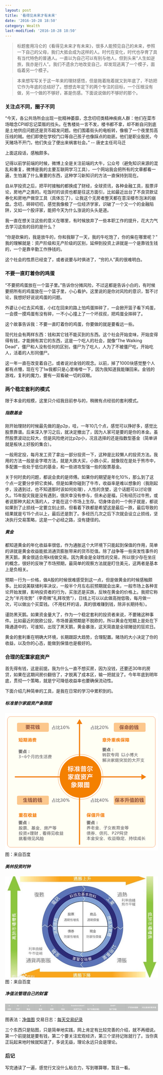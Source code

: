 ```yaml
---
layout: post
title: '看得见未来才有未来'
date: '2016-10-28 18:50'
category: Wealth
last-modified: '2016-10-28 18:50'
---
```


> 标题套用冯仑的《看得见未来才有未来》，很多人能预见自己的未来，参照一下自己的父母，我们大抵会成为这样的人。时代在变化，时代也孕育了具有当代特色的普通人。一直以为自己可以有别与他人，但到头来“人生如逆旅，我亦是行人”。我们不遗余力地改变自己，却发现逃离了一个模子，面临着另一个模子。

> 本来想写写关于这一年来的理财感悟，但是拖着拖着就又到年底了，不妨把它作为年底的总结好了。想想去年定下的两个专注的目标，一个压根没有做，另一个做的不够好，甚是伤感。下面说说做的不够好的那个。

### 关注点不同，圈子不同

“今天，各公共场所会出现一批精神萎靡，念念叨叨类精神疾病人群：他们在菜市场暗念CPI却忘记菜贩的找头。在售楼处一言不发，楼书都不拿，却不断自问到底是土地供应问题还是货币超发问题。他们围着街头的电桩转，像极了一个夜里剪高压线的贼。他们即使在学校门口等自己孩子也像踩点的劫匪。他们是职业股民，今天赌场不开门，他们失业了便出来祸害社会。” -- 唐史主任司马迁

上面这段话，感触颇多。

记得以前学前端的时候，微博上全是关注前端的大牛，公众号（避免知识来源的混乱和重复，微博是我的主要互联网学习工具），一个网站我会把所有的文章都看一遍，生怕漏了什么重要的东西，这种学习新知识的方法一直保持到现在。

自从学投资之后，把平时接触的都换成了财经，全球资讯，各种金融工具，股票评论，房地产之类的。吃饭时的谈资也都是往这方面引，比如最近出台了不良贷款证券化和房地产做空工具（具体忘了），让我这个无房者整天都在意淫楼市泡沫的崩盘。念叨，碎碎叨叨，感觉我像极了一位经济学家，识破了一个又一个的金融陷阱，又如一个股评家，能把今天为什么涨说的头头是道。

我一直在想关注这些的意义在哪里，有时候放弃了一些本职工作的提升，花大力气去学习这些的目的是什么？

“你是砍柴的，我是放牛的，你和我聊了一天，我的牛吃饱了，你的柴在哪里呢？” 我的理解就是：资产阶级和无产阶级的区别，延伸到投资上讲就是一个是靠钱生钱的，一个是靠辛勤工作挣钱的。

这个社会的性质已经变了，或者说要与时俱进了，“穷的人”真的很难明白。

### 不要一直盯着你的鸡蛋

“不要把鸡蛋放在一个篮子里。”告诉你分摊风险，不过这都是告诉小白的，有时候要把所有的鸡蛋放在一个篮子里，小心看护。这里说的是你对风险的意识，暂不讨论，我想好好说说鸡蛋的问题。

外婆让小红去买鸡蛋，小红在回来的路上怕鸡蛋摔碎了，一会掀开篮子看下鸡蛋，一会摸一摸鸡蛋有没有碎，一不小心撞上了一个坏叔叔，把鸡蛋全摔碎了。

这个故事告诉我：不要一直盯着你的鸡蛋，你要做的就是要看远一些。

现代社会有两样东西：钱和其它钱不能买到的东西。这个社会开始变味，开始变得得有钱，才能拥有其它的东西，这是一个吃人的社会，就像“The Walking Dead”，僵尸和人没有任何的区别，僵尸为了吃人，人为了不被僵尸吃，开始吃人，活着的人形同僵尸。

这一年一直在改变着自己，或者说对金钱的观念。以前，掉了1000块感觉整个人都有点懵，现在亏了1w我都只是心里咯噔一下，因为我知道我能赚回来。金钱的游戏，复利的魔力，要有一双看破一切的双眼。

### 两个稳定套利的模式

限于本金的规模，这里只介绍我目前参与的，稍微有点经验的套利模式。

##### 指数基金

刚开始理财的时候最先做的是p2p，哇，一年10几个点，感觉可以挣好多，感觉比股票靠谱。后来深入学习之后，就决定撤出了，因为人家可是要的是你的本金。虽然股票波动比较大，但是风险绝对比p2p小，况且选择的还是指数型基金（简单讲就是板块上好股的集合）。

一般用定投，每月发工资了拿出一部分投资一下，这种是比较懒人的投资方法。我用的方法一般是金字塔方法，就是大跌大买，小跌小买，就像现在是处于熊市中，多配置一些处于低位的基金，和一些进攻型强一些的股票基金。

关于何时卖的问题，都说会卖的是师傅。如果你的期望是年化10%，那么到了这个点一定要分步把它卖掉。但是如果你碰到了牛市，收益率是难以想象的（我刚起步，没遇到过，也不知道那时该如何处理），人性的贪婪，这个话题可以讨论很久。15年股灾我是没有遇到，很庆幸没有参与，但未必是福，只有经历过牛熊，或者说那种大起大落的人，才能在这个市场上生存。切身体会的一个例子就是，都说如果到了止损线一定要立刻止损，但看着下跌都是希望这是最后一跌，最后导致的结果就是亏15个点以上，最后还是割了。多经历几次之后下次就会设立止损线，坚决执行交易策略，这是一个必经之路，没有捷径的。

##### 黄金

都知道黄金的年化收益率很低，作为通胀这个大环境下只能起到保值的作用，简单的讲就是黄金收益能抵消通货膨胀带来的货币贬值。除了战争等一些突发性事件的黑天鹅，黄金很适合用k线做交易。因为黄金是全球性的交易，所以很少存在坐庄的概念，很好的反映了市场预期，最简单的观察方法就是盯住美元，这两者是基本上是负相关。

预期－行为－价格，做A股的时候很难感受到这一点，但是做黄金的时候感触颇多。比如说美联储利率决议，一般半个月左右前预期就会出来，一般市场上各种言论开始发酵，影响投资者的行为，买涨还是买跌，反映在黄金的价格上。我把它称之为“半月攻势”（李奇微"礼拜攻势"），日线上可以以此做高抛低吸，每月做一次，可以做出个买菜钱。（不用杠杆的话，真的很难赚到钱，除非长期持有）。

谨防黑天鹅。如果资金量大了，作为一个稳定套利的投资者来说，不要赌这种事件。比如最近的脱欧公投，市场普遍预期是不脱欧的，所以黄金在短期上是处在下降通道中的，可谁知，出现了黑天鹅，黄金暴涨，这天简直是全球赌徒的狂欢日。

黄金的套利重在明确大环境，长期跟踪大趋势，合理配置。赌场的大小决定了你的收益，以及你的心态，能做到保值也是极好的。

### 合理的配置家庭资产

首先得有钱，这是前提。我为什么一直不想买房，因为没钱，还要还30年的房贷，如果在这期间房价翻倍了，才脱离了成本区，输一把就没了。今年年底到明年底，贯彻一个策略，就是宁可降低收益率也要确保流动性。

下面介绍几种简单的工具，是我在日常的学习中累积到的。

##### 标准普尔家庭资产象限图

![see-the-future-have-the-future02.png](/img/2016/see-the-future-have-the-future02.png)
图：来自百度

##### 美林投资时钟

![see-the-future-have-the-future01.jpg](/img/2016/see-the-future-have-the-future01.jpg)
图：来自百度

##### 净值法管理自己的财富

![see-the-future-have-the-future03.png](/img/2016/see-the-future-have-the-future03.png)

图表法：[净值图](/fund/)
交易日志：[每天交易纪录](https://github.com/mizhdi/Stock-diary)

三个东西只是贴图，只是简单地实践，网上肯定有比较完善的介绍，就不再细说。第一个前提就是要有钱，第二个要关注宏观经济，第三个坚持记账就行了。当你真正玩起来地时候就知道了，多说无益，理论永远只会是理论。

### 后记

写完通读了一遍，感觉行文没什么粘合力，写到哪算哪，暂且一看。
